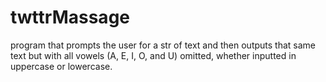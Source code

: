# twttrMassage
 program that prompts the user for a str of text and then outputs that same text but with all vowels (A, E, I, O, and U) omitted, whether inputted in uppercase or lowercase.
